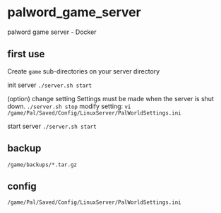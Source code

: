 # palword_game_server
palword game server - Docker

## first use
Create ```game``` sub-directories on your server directory

init server
```./server.sh start```

(option) change setting  Settings must be made when the server is shut down.
```./server.sh stop```
modify setting: ```vi /game/Pal/Saved/Config/LinuxServer/PalWorldSettings.ini```

start server
```./server.sh start```



## backup
```
/game/backups/*.tar.gz
```

## config
```
/game/Pal/Saved/Config/LinuxServer/PalWorldSettings.ini
```